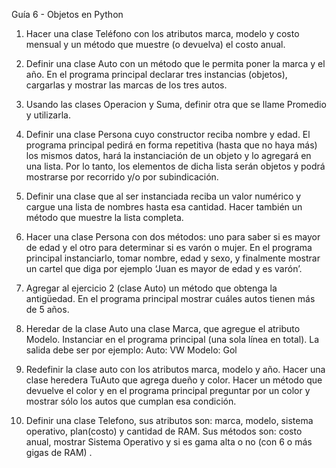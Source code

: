 Guía 6 - Objetos en Python

1) Hacer una clase Teléfono con los atributos marca, modelo y costo mensual y un método que muestre (o devuelva) el costo anual.

2) Definir una clase Auto con un método que le permita poner la marca y el año. En el programa principal declarar tres instancias (objetos), cargarlas y mostrar las marcas de los tres autos.

3) Usando las clases Operacion y Suma, definir otra que se llame Promedio y utilizarla.

4) Definir una clase Persona cuyo constructor reciba nombre y edad. El programa principal pedirá en forma repetitiva (hasta que no haya más) los mismos datos, hará la instanciación de un objeto y lo agregará en una lista. Por lo tanto, los elementos de dicha lista serán objetos y podrá mostrarse por recorrido y/o por subindicación.

5) Definir una clase que al ser instanciada reciba un valor numérico y cargue una lista de nombres hasta esa cantidad. Hacer también un método que muestre la lista completa.

6) Hacer una clase Persona con dos métodos: uno para saber si es mayor de edad y el otro para determinar si es varón o mujer. En el programa principal instanciarlo, tomar nombre, edad y sexo, y finalmente mostrar un cartel que diga por ejemplo ‘Juan es mayor de edad y es varón’.

7) Agregar al ejercicio 2 (clase Auto) un método que obtenga la antigüedad. En el programa principal mostrar cuáles autos tienen más de 5 años.

8) Heredar de la clase Auto una clase Marca, que agregue el atributo Modelo. Instanciar en  el programa principal (una sola línea en total). La salida debe ser por ejemplo: Auto: VW Modelo: Gol

9) Redefinir la clase auto con los atributos marca, modelo y año. Hacer una clase heredera TuAuto que agrega dueño y color. Hacer un método que devuelve el color y en el programa principal preguntar por un color y mostrar sólo los autos que cumplan esa condición.

10) Definir una clase Telefono, sus atributos son: marca, modelo, sistema operativo, plan(costo) y cantidad de RAM. Sus métodos son: costo anual, mostrar Sistema Operativo y si es gama alta o no (con 6 o más gigas de RAM) .

